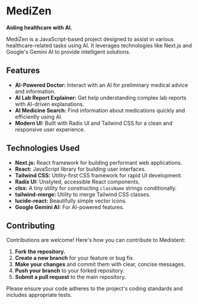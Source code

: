
# MediZen

**Aiding healthcare with AI.**

MediZen is a JavaScript-based project designed to assist in various healthcare-related tasks using AI. It leverages technologies like Next.js and Google's Gemini AI to provide intelligent solutions.




## Features

*   **AI-Powered Doctor:** Interact with an AI for preliminary medical advice and information.
*   **AI Lab Report Explainer:** Get help understanding complex lab reports with AI-driven explanations.
*   **AI Medicine Search:** Find information about medications quickly and efficiently using AI.
*   **Modern UI:** Built with Radix UI and Tailwind CSS for a clean and responsive user experience.


## Technologies Used

*   **Next.js:** React framework for building performant web applications.
*   **React:** JavaScript library for building user interfaces.
*   **Tailwind CSS:** Utility-first CSS framework for rapid UI development.
*   **Radix UI:** Unstyled, accessible React components.
*   **clsx:**  A tiny utility for constructing `className` strings conditionally.
*   **tailwind-merge:** Utility to merge Tailwind CSS classes.
*   **lucide-react:** Beautifully simple vector icons.
*   **Google Gemini AI:**  For AI-powered features.

## Contributing

Contributions are welcome! Here's how you can contribute to Medistent:

1.  **Fork the repository.**
2.  **Create a new branch** for your feature or bug fix.
3.  **Make your changes** and commit them with clear, concise messages.
4.  **Push your branch** to your forked repository.
5.  **Submit a pull request** to the main repository.

Please ensure your code adheres to the project's coding standards and includes appropriate tests.
